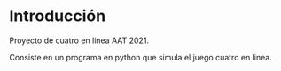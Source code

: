 # Introducción 

Proyecto de cuatro en linea AAT 2021.

Consiste en un programa en python que simula el juego cuatro en linea.